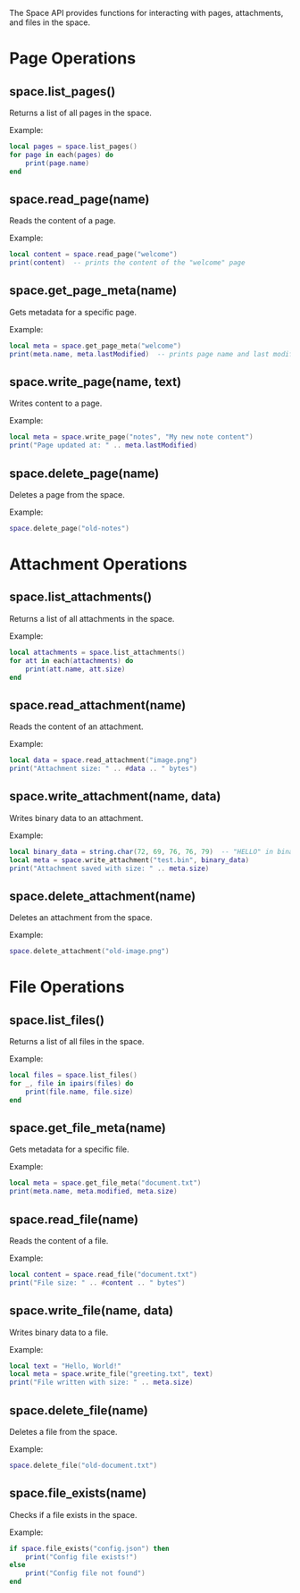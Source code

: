 The Space API provides functions for interacting with pages, attachments, and files in the space.

# Page Operations

## space.list_pages()
Returns a list of all pages in the space.

Example:
```lua
local pages = space.list_pages()
for page in each(pages) do
    print(page.name)
end
```

## space.read_page(name)
Reads the content of a page.

Example:
```lua
local content = space.read_page("welcome")
print(content)  -- prints the content of the "welcome" page
```

## space.get_page_meta(name)
Gets metadata for a specific page.

Example:
```lua
local meta = space.get_page_meta("welcome")
print(meta.name, meta.lastModified)  -- prints page name and last modified date
```

## space.write_page(name, text)
Writes content to a page.

Example:
```lua
local meta = space.write_page("notes", "My new note content")
print("Page updated at: " .. meta.lastModified)
```

## space.delete_page(name)
Deletes a page from the space.

Example:
```lua
space.delete_page("old-notes")
```

# Attachment Operations

## space.list_attachments()
Returns a list of all attachments in the space.

Example:
```lua
local attachments = space.list_attachments()
for att in each(attachments) do
    print(att.name, att.size)
end
```

## space.read_attachment(name)
Reads the content of an attachment.

Example:
```lua
local data = space.read_attachment("image.png")
print("Attachment size: " .. #data .. " bytes")
```

## space.write_attachment(name, data)
Writes binary data to an attachment.

Example:
```lua
local binary_data = string.char(72, 69, 76, 76, 79)  -- "HELLO" in binary
local meta = space.write_attachment("test.bin", binary_data)
print("Attachment saved with size: " .. meta.size)
```

## space.delete_attachment(name)
Deletes an attachment from the space.

Example:
```lua
space.delete_attachment("old-image.png")
```

# File Operations

## space.list_files()
Returns a list of all files in the space.

Example:
```lua
local files = space.list_files()
for _, file in ipairs(files) do
    print(file.name, file.size)
end
```

## space.get_file_meta(name)
Gets metadata for a specific file.

Example:
```lua
local meta = space.get_file_meta("document.txt")
print(meta.name, meta.modified, meta.size)
```

## space.read_file(name)
Reads the content of a file.

Example:
```lua
local content = space.read_file("document.txt")
print("File size: " .. #content .. " bytes")
```

## space.write_file(name, data)
Writes binary data to a file.

Example:
```lua
local text = "Hello, World!"
local meta = space.write_file("greeting.txt", text)
print("File written with size: " .. meta.size)
```

## space.delete_file(name)
Deletes a file from the space.

Example:
```lua
space.delete_file("old-document.txt")
```

## space.file_exists(name)
Checks if a file exists in the space.

Example:
```lua
if space.file_exists("config.json") then
    print("Config file exists!")
else
    print("Config file not found")
end
```
